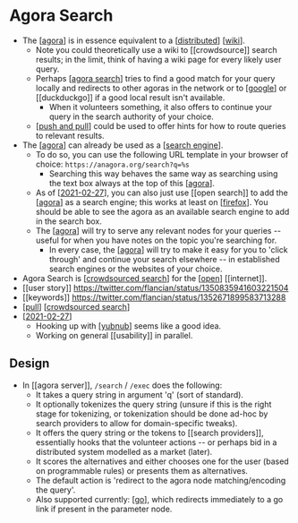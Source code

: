 # Agora Search

- The [[agora]] is in essence equivalent to a [[distributed]] [[wiki]]. 
  - Note you could theoretically use a wiki to [[crowdsource]] search results; in the limit, think of having a wiki page for every likely user query.
  - Perhaps [[agora search]] tries to find a good match for your query locally and redirects to other agoras in the network or to [[google]] or [[duckduckgo]] if a good local result isn't available. 
    - When it volunteers something, it also offers to continue your query in the search authority of your choice.
  - [[push and pull]] could be used to offer hints for how to route queries to relevant results.
- The [[agora]] can already be used as a [[search engine]].
  - To do so, you can use the following URL template in your browser of choice: ```https://anagora.org/search?q=%s```
    - Searching this way behaves the same way as searching using the text box always at the top of this [[agora]].
  - As of [[2021-02-27]], you can also just use [[open search]] to add the [[agora]] as a search engine; this works at least on [[firefox]]. You should be able to see the agora as an available search engine to add in the search box.
  - The [[agora]] will try to serve any relevant nodes for your queries -- useful for when you have notes on the topic you're searching for.
    - In every case, the [[agora]] will try to make it easy for you to 'click through' and continue your search elsewhere -- in established search engines or the websites of your choice.
- Agora Search is [[crowdsourced search]] for the [[open]] [[internet]].
- [[user story]] https://twitter.com/flancian/status/1350835941603221504
- [[keywords]] https://twitter.com/flancian/status/1352671899583713288
- [[pull]] [[crowdsourced search]]
- [[2021-02-27]]
  - Hooking up with [[yubnub]] seems like a good idea.
  - Working on general [[usability]] in parallel.

## Design
- In [[agora server]], `/search` / `/exec` does the following:
  - It takes a query string in argument 'q' (sort of standard).
  - It optionally tokenizes the query string (unsure if this is the right stage for tokenizing, or tokenization should be done ad-hoc by search providers to allow for domain-specific tweaks).
  - It offers the query string or the tokens to [[search providers]], essentially hooks that the volunteer actions -- or perhaps bid in a distributed system modelled as a market (later).
  - It scores the alternatives and either chooses one for the user (based on programmable rules) or presents them as alternatives.
  - The default action is 'redirect to the agora node matching/encoding the query'.
  - Also supported currently: [[go]], which redirects immediately to a go link if present in the parameter node.


[//begin]: # "Autogenerated link references for markdown compatibility"
[agora]: agora "Agora"
[distributed]: distributed "Distributed"
[wiki]: wiki "Wiki"
[agora search]: agora-search "Agora Search"
[google]: google "Google"
[push and pull]: push-and-pull "Push and Pull"
[search engine]: search-engine "Search Engine"
[2021-02-27]: journal/2021-02-27 "2021-02-27"
[firefox]: firefox "Firefox"
[crowdsourced search]: crowdsourced-search "Crowdsourced Search"
[open]: open "Open"
[pull]: pull "Pull"
[yubnub]: yubnub "Yubnub"
[go]: go "Go"
[//end]: # "Autogenerated link references"